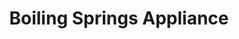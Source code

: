 ---
title: "Boiling Springs Appliance"
url: /boiling-springs/boiling-springs-appliance/
shop: Haushaltsgeräte
---